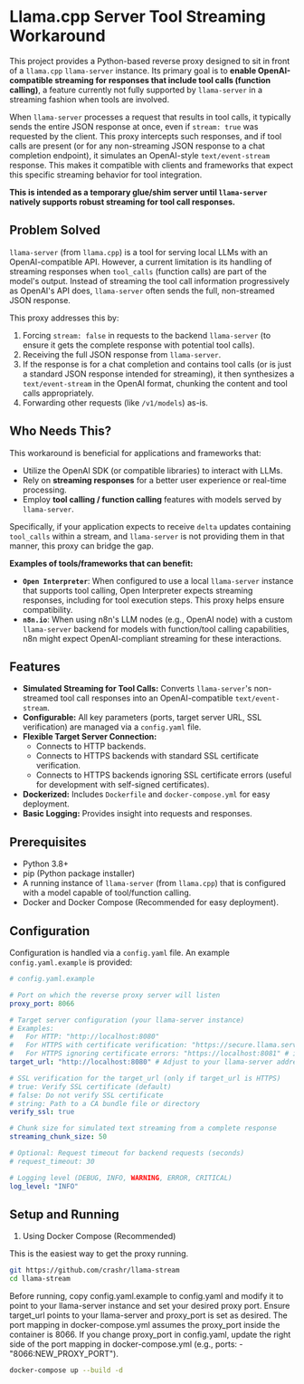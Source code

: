 # Llama.cpp Server Tool Streaming Workaround

This project provides a Python-based reverse proxy designed to sit in front of a `llama.cpp` `llama-server` instance. Its primary goal is to **enable OpenAI-compatible streaming for responses that include tool calls (function calling)**, a feature currently not fully supported by `llama-server` in a streaming fashion when tools are involved.

When `llama-server` processes a request that results in tool calls, it typically sends the entire JSON response at once, even if `stream: true` was requested by the client. This proxy intercepts such responses, and if tool calls are present (or for any non-streaming JSON response to a chat completion endpoint), it simulates an OpenAI-style `text/event-stream` response. This makes it compatible with clients and frameworks that expect this specific streaming behavior for tool integration.

**This is intended as a temporary glue/shim server until `llama-server` natively supports robust streaming for tool call responses.**

## Problem Solved

`llama-server` (from `llama.cpp`) is a tool for serving local LLMs with an OpenAI-compatible API. However, a current limitation is its handling of streaming responses when `tool_calls` (function calls) are part of the model's output. Instead of streaming the tool call information progressively as OpenAI's API does, `llama-server` often sends the full, non-streamed JSON response.

This proxy addresses this by:
1.  Forcing `stream: false` in requests to the backend `llama-server` (to ensure it gets the complete response with potential tool calls).
2.  Receiving the full JSON response from `llama-server`.
3.  If the response is for a chat completion and contains tool calls (or is just a standard JSON response intended for streaming), it then synthesizes a `text/event-stream` in the OpenAI format, chunking the content and tool calls appropriately.
4.  Forwarding other requests (like `/v1/models`) as-is.

## Who Needs This?

This workaround is beneficial for applications and frameworks that:
*   Utilize the OpenAI SDK (or compatible libraries) to interact with LLMs.
*   Rely on **streaming responses** for a better user experience or real-time processing.
*   Employ **tool calling / function calling** features with models served by `llama-server`.

Specifically, if your application expects to receive `delta` updates containing `tool_calls` within a stream, and `llama-server` is not providing them in that manner, this proxy can bridge the gap.

**Examples of tools/frameworks that can benefit:**

*   **`Open Interpreter`**: When configured to use a local `llama-server` instance that supports tool calling, Open Interpreter expects streaming responses, including for tool execution steps. This proxy helps ensure compatibility.
*   **`n8n.io`**: When using n8n's LLM nodes (e.g., OpenAI node) with a custom `llama-server` backend for models with function/tool calling capabilities, n8n might expect OpenAI-compliant streaming for these interactions.

## Features

*   **Simulated Streaming for Tool Calls:** Converts `llama-server`'s non-streamed tool call responses into an OpenAI-compatible `text/event-stream`.
*   **Configurable:** All key parameters (ports, target server URL, SSL verification) are managed via a `config.yaml` file.
*   **Flexible Target Server Connection:**
    *   Connects to HTTP backends.
    *   Connects to HTTPS backends with standard SSL certificate verification.
    *   Connects to HTTPS backends ignoring SSL certificate errors (useful for development with self-signed certificates).
*   **Dockerized:** Includes `Dockerfile` and `docker-compose.yml` for easy deployment.
*   **Basic Logging:** Provides insight into requests and responses.

## Prerequisites

*   Python 3.8+
*   pip (Python package installer)
*   A running instance of `llama-server` (from `llama.cpp`) that is configured with a model capable of tool/function calling.
*   Docker and Docker Compose (Recommended for easy deployment).

## Configuration

Configuration is handled via a `config.yaml` file. An example `config.yaml.example` is provided:

```yaml
# config.yaml.example

# Port on which the reverse proxy server will listen
proxy_port: 8066

# Target server configuration (your llama-server instance)
# Examples:
#   For HTTP: "http://localhost:8080"
#   For HTTPS with certificate verification: "https://secure.llama.server.com"
#   For HTTPS ignoring certificate errors: "https://localhost:8081" # if llama-server uses HTTPS with self-signed cert
target_url: "http://localhost:8080" # Adjust to your llama-server address

# SSL verification for the target_url (only if target_url is HTTPS)
# true: Verify SSL certificate (default)
# false: Do not verify SSL certificate
# string: Path to a CA bundle file or directory
verify_ssl: true

# Chunk size for simulated text streaming from a complete response
streaming_chunk_size: 50

# Optional: Request timeout for backend requests (seconds)
# request_timeout: 30

# Logging level (DEBUG, INFO, WARNING, ERROR, CRITICAL)
log_level: "INFO"
```

## Setup and Running
1. Using Docker Compose (Recommended)
                       
This is the easiest way to get the proxy running.

```bash
git https://github.com/crashr/llama-stream
cd llama-stream
```

Before running, copy config.yaml.example to config.yaml and modify it to point to your llama-server instance and set your desired proxy port.
Ensure target_url points to your llama-server and proxy_port is set as desired. The port mapping in docker-compose.yml assumes the proxy_port inside the container is 8066. If you change proxy_port in config.yaml, update the right side of the port mapping in docker-compose.yml (e.g., ports: - "8066:NEW_PROXY_PORT").

```bash
docker-compose up --build -d
```
